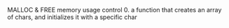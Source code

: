 MALLOC & FREE memory usage control
0. a function that creates an array of chars, and initializes it with a specific char

